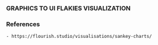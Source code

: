 ### GRAPHICS TO UI FLAKIES VISUALIZATION

### References

    - https://flourish.studio/visualisations/sankey-charts/
